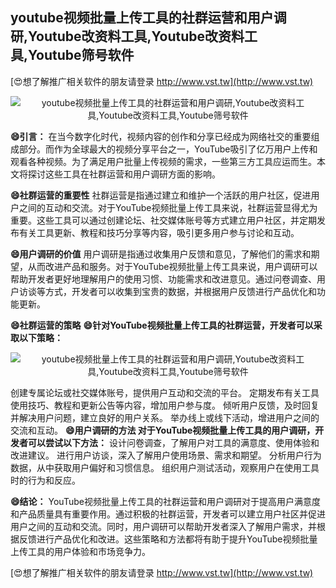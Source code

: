 ## **youtube视频批量上传工具的社群运营和用户调研,Youtube改资料工具,Youtube改资料工具,Youtube筛号软件**

[😍想了解推广相关软件的朋友请登录 http://www.vst.tw](http://www.vst.tw)

 <center><img src="https://vst.tw/MP4/tuiguang/png/1.png" alt="youtube视频批量上传工具的社群运营和用户调研,Youtube改资料工具,Youtube改资料工具,Youtube筛号软件"></center>

**😄引言：**
在当今数字化时代，视频内容的创作和分享已经成为网络社交的重要组成部分。而作为全球最大的视频分享平台之一，YouTube吸引了亿万用户上传和观看各种视频。为了满足用户批量上传视频的需求，一些第三方工具应运而生。本文将探讨这些工具在社群运营和用户调研方面的影响。

**😄社群运营的重要性**
社群运营是指通过建立和维护一个活跃的用户社区，促进用户之间的互动和交流。对于YouTube视频批量上传工具来说，社群运营显得尤为重要。这些工具可以通过创建论坛、社交媒体账号等方式建立用户社区，并定期发布有关工具更新、教程和技巧分享等内容，吸引更多用户参与讨论和互动。

**😄用户调研的价值**
用户调研是指通过收集用户反馈和意见，了解他们的需求和期望，从而改进产品和服务。对于YouTube视频批量上传工具来说，用户调研可以帮助开发者更好地理解用户的使用习惯、功能需求和改进意见。通过问卷调查、用户访谈等方式，开发者可以收集到宝贵的数据，并根据用户反馈进行产品优化和功能更新。

**😄社群运营的策略**
**😄针对YouTube视频批量上传工具的社群运营，开发者可以采取以下策略：**

 <center><img src="https://vst.tw/MP4/tuiguang/png/6.png" alt="youtube视频批量上传工具的社群运营和用户调研,Youtube改资料工具,Youtube改资料工具,Youtube筛号软件"></center>

创建专属论坛或社交媒体账号，提供用户互动和交流的平台。
定期发布有关工具使用技巧、教程和更新公告等内容，增加用户参与度。
倾听用户反馈，及时回复并解决用户问题，建立良好的用户关系。
举办线上或线下活动，增进用户之间的交流和互动。
**😄用户调研的方法 对于YouTube视频批量上传工具的用户调研，开发者可以尝试以下方法：**
设计问卷调查，了解用户对工具的满意度、使用体验和改进建议。
进行用户访谈，深入了解用户使用场景、需求和期望。
分析用户行为数据，从中获取用户偏好和习惯信息。
组织用户测试活动，观察用户在使用工具时的行为和反应。

**😄结论：**
YouTube视频批量上传工具的社群运营和用户调研对于提高用户满意度和产品质量具有重要作用。通过积极的社群运营，开发者可以建立用户社区并促进用户之间的互动和交流。同时，用户调研可以帮助开发者深入了解用户需求，并根据反馈进行产品优化和改进。这些策略和方法都将有助于提升YouTube视频批量上传工具的用户体验和市场竞争力。

[😍想了解推广相关软件的朋友请登录 http://www.vst.tw](http://www.vst.tw)



